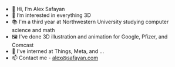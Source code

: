 - 👋 Hi, I’m Alex Safayan
- 👀 I’m interested in everything 3D
- 📚 I'm a third year at Northwestern University studying computer science and math
- 🖼 I've done 3D illustration and animation for Google, Pfizer, and Comcast
- 💼 I've interned at Things, Meta, and ...
- 📫 Contact me - alex@safayan.com
